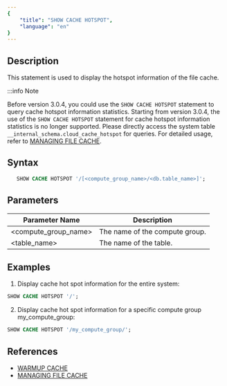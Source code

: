 ```yaml
---
{
    "title": "SHOW CACHE HOTSPOT",
    "language": "en"
}
---
```


<!--
Licensed to the Apache Software Foundation (ASF) under one
or more contributor license agreements.  See the NOTICE file
distributed with this work for additional information
regarding copyright ownership.  The ASF licenses this file
to you under the Apache License, Version 2.0 (the
"License"); you may not use this file except in compliance
with the License.  You may obtain a copy of the License at

  http://www.apache.org/licenses/LICENSE-2.0

Unless required by applicable law or agreed to in writing,
software distributed under the License is distributed on an
"AS IS" BASIS, WITHOUT WARRANTIES OR CONDITIONS OF ANY
KIND, either express or implied.  See the License for the
specific language governing permissions and limitations
under the License.
-->


## Description

This statement is used to display the hotspot information of the file cache.

:::info Note

Before version 3.0.4, you could use the `SHOW CACHE HOTSPOT` statement to query cache hotspot information statistics. Starting from version 3.0.4, the use of the `SHOW CACHE HOTSPOT` statement for cache hotspot information statistics is no longer supported. Please directly access the system table `__internal_schema.cloud_cache_hotspot` for queries. For detailed usage, refer to [MANAGING FILE CACHE](../../../../compute-storage-decoupled/file-cache). 



## Syntax


```sql
   SHOW CACHE HOTSPOT '/[<compute_group_name>/<db.table_name>]';
```

## Parameters

| Parameter Name	                  | Description                                                         |
|---------------------------|--------------------------------------------------------------|
| <compute_group_name>        | The name of the compute group.                                               |
| <table_name>                | The name of the table.                                                   |
## Examples

1. Display cache hot spot information for the entire system:

```sql
SHOW CACHE HOTSPOT '/';
```

2. Display cache hot spot information for a specific compute group my_compute_group:

```sql
SHOW CACHE HOTSPOT '/my_compute_group/';
```

## References


- [WARMUP CACHE](../Database-Administration-Statements/WARM-UP-COMPUTE-GROUP.md)
- [MANAGING FILE CACHE](../../../compute-storage-decoupled/file-cache.md)
